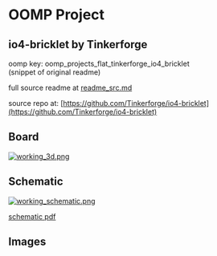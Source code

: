 # OOMP Project  
## io4-bricklet  by Tinkerforge  
  
oomp key: oomp_projects_flat_tinkerforge_io4_bricklet  
(snippet of original readme)  
  
  
  full source readme at [readme_src.md](readme_src.md)  
  
source repo at: [https://github.com/Tinkerforge/io4-bricklet](https://github.com/Tinkerforge/io4-bricklet)  
## Board  
  
[![working_3d.png](working_3d_600.png)](working_3d.png)  
## Schematic  
  
[![working_schematic.png](working_schematic_600.png)](working_schematic.png)  
  
[schematic pdf](working_schematic.pdf)  
## Images  
